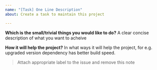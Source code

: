 ```yaml
---
name: "[Task] One Line Description"
about: Create a task to maintain this project

---
```


**Which is the small/trivial things you would like to do?**
A clear concise description of what you want to acheive

**How it will help the project?**
In what ways it will help the project, for e.g. upgraded version dependency has better build speed.

> Attach appropriate label to the issue and remove this note
